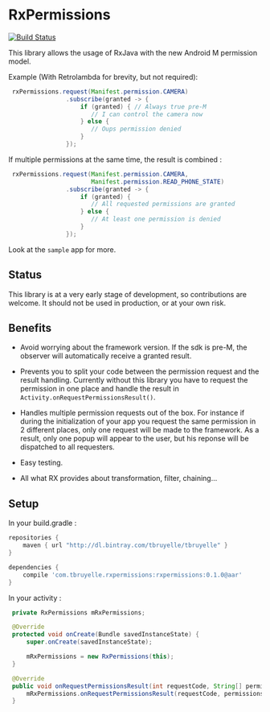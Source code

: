 # RxPermissions

[![Build Status](https://api.travis-ci.org/tbruyelle/RxPermissions.svg?branch=master)](https://travis-ci.org/tbruyelle/RxPermissions)

This library allows the usage of RxJava with the new Android M permission model.

Example (With Retrolambda for brevity, but not required):

```java
 rxPermissions.request(Manifest.permission.CAMERA)
                .subscribe(granted -> {
                    if (granted) { // Always true pre-M
                       // I can control the camera now
                    } else {
                       // Oups permission denied
                    }
                });
```

If multiple permissions at the same time, the result is combined :

```java
 rxPermissions.request(Manifest.permission.CAMERA,
                       Manifest.permission.READ_PHONE_STATE)
                .subscribe(granted -> {
                    if (granted) {
                       // All requested permissions are granted
                    } else {
                       // At least one permission is denied
                    }
                });
```

Look at the `sample` app for more.

## Status

This library is at a very early stage of development, so contributions are welcome.
It should not be used in production, or at your own risk.

## Benefits

- Avoid worrying about the framework version. If the sdk is pre-M, the observer will automatically receive a granted result.

- Prevents you to split your code between the permission request and the result handling.
Currently without this library you have to request the permission in one place and handle the result in `Activity.onRequestPermissionsResult()`.

- Handles multiple permission requests out of the box.
For instance if during the initialization of your app you request the same permission in 2 different places, only one request will
be made to the framework. As a result, only one popup will appear to the user, but his reponse will be dispatched to all requesters.

- Easy testing.

- All what RX provides about transformation, filter, chaining...

## Setup

In your build.gradle :

```gradle
repositories {
    maven { url "http://dl.bintray.com/tbruyelle/tbruyelle" }
}

dependencies {
    compile 'com.tbruyelle.rxpermissions:rxpermissions:0.1.0@aar'
}
```

In your activity :

```java
 private RxPermissions mRxPermissions;

 @Override
 protected void onCreate(Bundle savedInstanceState) {
     super.onCreate(savedInstanceState);

     mRxPermissions = new RxPermissions(this);
 }

 @Override
 public void onRequestPermissionsResult(int requestCode, String[] permissions, int[] grantResults) {
     mRxPermissions.onRequestPermissionsResult(requestCode, permissions, grantResults);
 }

```